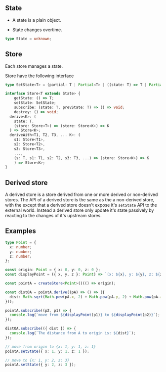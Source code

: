 ## State

- A state is a plain object.

- State changes overtime.

```typescript
type State = unknown;
```

## Store

Each store manages a state.

Store have the following interface

```typescript
type SetState<T> = (partial: T | Partial<T> | ((state: T) => T | Partial<T>), replace?: boolean) => void;

interface Store<T extends State> {
	getState: () => T;
	setState: SetState;
	subscribe: (state: T, prevState: T) => () => void;
	destroy: () => void;
  derive<K>: (
  	state: T,
  	(store: Store<T>) => (store: Store<K>) => K
  ) => Store<K>;
  deriveWith<T1, T2, T3, ... K>: (
    s1: Store<T1>,
    s2: Store<T2>,
    s3: Store<T3>,
    ...,
    (s: T, s1: T1, s2: T2, s3: T3, ...) => (store: Store<K>) => K
	) => Store<K>;
}
```

## Derived store

A derived store is a store derived from one or more derived or non-derived stores. The API of a derived store is the same as the a non-derived store, with the except that a derived store doesn't expose it's `setState` API to the external world. Instead a derived store only update it's state passively by reacting to the changes of it's upstream stores.

## Examples

```typescript
type Point = {
  x: number;
  y: number;
  z: number;
};

const origin: Point = { x: 0, y: 0, z: 0 };
const displayPoint = ({ x, y, z }: Point) => `(x: ${x}, y: ${y}, z: ${z})`;

const pointA = createStore<Point>()(() => origin);

const distOA = pointA.derive((pA) => () => ({
  dist: Math.sqrt(Math.pow(pA.x, 2) + Math.pow(pA.y, 2) + Math.pow(pA.z, 2)),
}));

pointA.subscribe((p2, p1) => {
  console.log(`move from ${displayPoint(p1)} to ${displayPoint(p2)}`);
});

distOA.subscribe(({ dist }) => {
  console.log(`The distance from A to origin is: ${dist}`);
});

// move from origin to {x: 1, y: 1, z: 1}
pointA.setState({ x: 1, y: 1, z: 1 });

// move to {x: 1, y: 2, z: 3}
pointA.setState({ y: 2, z: 3 });
```
